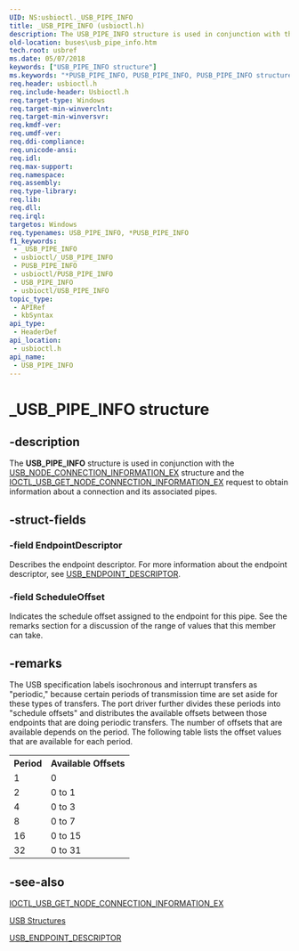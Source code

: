 ```yaml
---
UID: NS:usbioctl._USB_PIPE_INFO
title: _USB_PIPE_INFO (usbioctl.h)
description: The USB_PIPE_INFO structure is used in conjunction with the USB_NODE_CONNECTION_INFORMATION_EX structure and the IOCTL_USB_GET_NODE_CONNECTION_INFORMATION_EX request to obtain information about a connection and its associated pipes.
old-location: buses\usb_pipe_info.htm
tech.root: usbref
ms.date: 05/07/2018
keywords: ["USB_PIPE_INFO structure"]
ms.keywords: "*PUSB_PIPE_INFO, PUSB_PIPE_INFO, PUSB_PIPE_INFO structure pointer [Buses], USB_PIPE_INFO, USB_PIPE_INFO structure [Buses], _USB_PIPE_INFO, buses.usb_pipe_info, usbioctl/PUSB_PIPE_INFO, usbioctl/USB_PIPE_INFO, usbstrct_bba47504-f840-483c-9cf8-49a7ade717d3.xml"
req.header: usbioctl.h
req.include-header: Usbioctl.h
req.target-type: Windows
req.target-min-winverclnt: 
req.target-min-winversvr: 
req.kmdf-ver: 
req.umdf-ver: 
req.ddi-compliance: 
req.unicode-ansi: 
req.idl: 
req.max-support: 
req.namespace: 
req.assembly: 
req.type-library: 
req.lib: 
req.dll: 
req.irql: 
targetos: Windows
req.typenames: USB_PIPE_INFO, *PUSB_PIPE_INFO
f1_keywords:
 - _USB_PIPE_INFO
 - usbioctl/_USB_PIPE_INFO
 - PUSB_PIPE_INFO
 - usbioctl/PUSB_PIPE_INFO
 - USB_PIPE_INFO
 - usbioctl/USB_PIPE_INFO
topic_type:
 - APIRef
 - kbSyntax
api_type:
 - HeaderDef
api_location:
 - usbioctl.h
api_name:
 - USB_PIPE_INFO
---
```


# _USB_PIPE_INFO structure


## -description

The <b>USB_PIPE_INFO</b> structure is used in conjunction with the <a href="/windows-hardware/drivers/ddi/usbioctl/ns-usbioctl-_usb_node_connection_information_ex">USB_NODE_CONNECTION_INFORMATION_EX</a> structure and the <a href="/windows-hardware/drivers/ddi/usbioctl/ni-usbioctl-ioctl_usb_get_node_connection_information_ex">IOCTL_USB_GET_NODE_CONNECTION_INFORMATION_EX</a> request to obtain information about a connection and its associated pipes.

## -struct-fields

### -field EndpointDescriptor

Describes the endpoint descriptor. For more information about the endpoint descriptor, see <a href="/windows-hardware/drivers/ddi/usbspec/ns-usbspec-_usb_endpoint_descriptor">USB_ENDPOINT_DESCRIPTOR</a>.

### -field ScheduleOffset

Indicates the schedule offset assigned to the endpoint for this pipe. See the remarks section for a discussion of the range of values that this member can take.

## -remarks

The USB specification labels isochronous and interrupt transfers as "periodic," because certain periods of transmission time are set aside for these types of transfers. The port driver further divides these periods into "schedule offsets" and distributes the available offsets between those endpoints that are doing periodic transfers. The number of offsets that are available depends on the period. The following table lists the offset values that are available for each period.

<table>
<tr>
<th>Period</th>
<th>Available Offsets</th>
</tr>
<tr>
<td>
1

</td>
<td>
0

</td>
</tr>
<tr>
<td>
2

</td>
<td>
0 to 1

</td>
</tr>
<tr>
<td>
4

</td>
<td>
0 to 3

</td>
</tr>
<tr>
<td>
8

</td>
<td>
0 to 7

</td>
</tr>
<tr>
<td>
16

</td>
<td>
0 to 15 

</td>
</tr>
<tr>
<td>
32

</td>
<td>
0 to 31

</td>
</tr>
</table>

## -see-also

<a href="/windows-hardware/drivers/ddi/usbioctl/ni-usbioctl-ioctl_usb_get_node_connection_information_ex">IOCTL_USB_GET_NODE_CONNECTION_INFORMATION_EX</a>



<a href="/windows-hardware/drivers/ddi/_usbref/#structures">USB Structures</a>



<a href="/windows-hardware/drivers/ddi/usbspec/ns-usbspec-_usb_endpoint_descriptor">USB_ENDPOINT_DESCRIPTOR</a>
